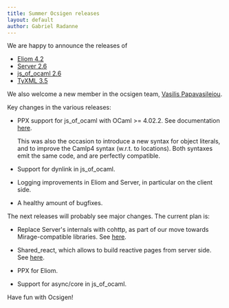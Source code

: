 ```yaml
---
title: Summer Ocsigen releases
layout: default
author: Gabriel Radanne
---
```


We are happy to announce the releases of

- [Eliom 4.2](https://github.com/ocsigen/eliom/releases/tag/4.2)
- [Server 2.6](https://github.com/ocsigen/ocsigenserver/releases/tag/2.6)
- [js_of_ocaml 2.6](https://github.com/ocsigen/js_of_ocaml/releases/tag/2.6)
- [TyXML 3.5](https://github.com/ocsigen/tyxml/releases/tag/3.5.0)

We also welcome a new member in the ocsigen team, [Vasilis Papavasileiou](https://github.com/vasilisp).

Key changes in the various releases:

- PPX support for js_of_ocaml with OCaml >= 4.02.2.
  See documentation [here](http://ocsigen.org/js_of_ocaml/2.6/api/Ppx_js).

  This was also the occasion to introduce a new syntax for object
  literals, and to improve the Camlp4 syntax (w.r.t. to
  locations). Both syntaxes emit the same code, and are perfectly
  compatible.

- Support for dynlink in js_of_ocaml.

- Logging improvements in Eliom and Server, in particular on
  the client side.

- A healthy amount of bugfixes.


The next releases will probably see major changes. The current plan
is:

- Replace Server's internals with cohttp, as part of our
  move towards Mirage-compatible libraries. See [here](https://github.com/ocsigen/ocsigenserver/issues/54).

- Shared_react, which allows to build reactive pages from server side. See [here](https://github.com/ocsigen/eliom/issues/162).

- PPX for Eliom.

- Support for async/core in js_of_ocaml.

 Have fun with Ocsigen!
